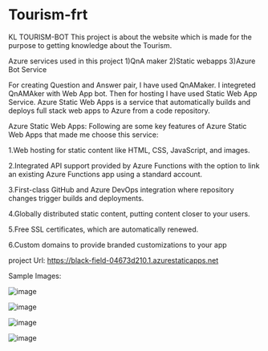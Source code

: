 # Tourism-frt

KL TOURISM-BOT
This project is about the website which is made for the purpose to getting knowledge about the Tourism.

Azure services used in this project
1)QnA maker 2)Static webapps 3)Azure Bot Service

For creating Question and Answer pair, I have used QnAMaker. I integreted QnAMAker with Web App bot. Then for hosting I have used Static Web App Service. Azure Static Web Apps is a service that automatically builds and deploys full stack web apps to Azure from a code repository.

Azure Static Web Apps:
Following are some key features of Azure Static Web Apps that made me choose this service:

1.Web hosting for static content like HTML, CSS, JavaScript, and images.

2.Integrated API support provided by Azure Functions with the option to link an existing Azure Functions app using a standard account.

3.First-class GitHub and Azure DevOps integration where repository changes trigger builds and deployments.

4.Globally distributed static content, putting content closer to your users.

5.Free SSL certificates, which are automatically renewed.

6.Custom domains to provide branded customizations to your app

project Url: https://black-field-04673d210.1.azurestaticapps.net

Sample Images:

![image](https://user-images.githubusercontent.com/76051929/173297343-34054edb-884a-4c5a-99b6-bbcfa81e3876.png)

![image](https://user-images.githubusercontent.com/76051929/173296669-020c288e-ee9c-46e7-9100-e70f36379530.png)

![image](https://user-images.githubusercontent.com/76051929/173297062-746d7f43-987f-468d-a5bd-dcbbbac5a862.png)

![image](https://user-images.githubusercontent.com/76051929/173297102-671fa4d4-c10c-47c1-83f0-0599bc4412f1.png)

